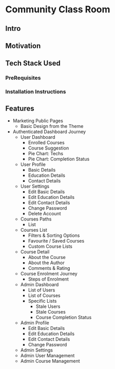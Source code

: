 # Community Class Room

## Intro

## Motivation

## Tech Stack Used
### PreRequisites

### Installation Instructions

## Features

- Marketing Public Pages
  - Basic Design from the Theme
- Authenticated Dashboard Journey
  - User Dashboard
    - Enrolled Courses
    - Course Suggestion
    - Pie Chart: Techs
    - Pie Chart: Completion Status
  - User Profile
    - Basic Details
    - Education Details
    - Contact Details
  - User Settings
    - Edit Basic Details
    - Edit Education Details
    - Edit Contact Details
    - Change Password
    - Delete Account
  - Courses Paths
    - List
  - Courses List
    - Filters & Sorting Options
    - Favourite / Saved Courses
    - Custom Course Lists
  - Course Detail
    - About the Course
    - About the Author
    - Comments & Rating
  - Course Enrolment Journey
    - Steps of Enrolment
  - Admin Dashboard
    - List of Users
    - List of Courses
    - Specific Lists
      - Stale Users
      - Stale Courses
      - Course Completion Status
  - Admin Profile
    - Edit Basic Details
    - Edit Education Details
    - Edit Contact Details
    - Change Password
  - Admin Settings
  - Admin User Management
  - Admin Course Management

